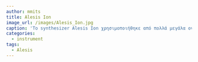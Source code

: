 ```yaml
---
author: mmits
title: Alesis Ion
image_url: /images/Alesis_Ion.jpg
caption: 'Το synthesizer Alesis Ion χρησιμοποιήθηκε από πολλά μεγάλα ονόματα της μουσικής σκηνής όπως το συγκρότημα The Killers και ο συνθέτης μουσικής για ταινίες Hanz Zimmer.'
categories:
  - instrument
tags:
  - Alesis
---
```

